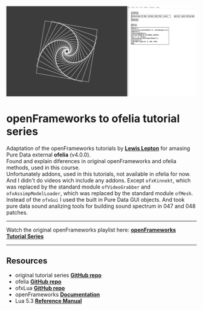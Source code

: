 ![image](image/cover.png)

# openFrameworks to ofelia tutorial series

Adaptation of the openFrameworks tutorials by [**Lewis Lepton**](http://lewislepton.com) for amasing Pure Data external **ofelia** (v4.0.0).<br />
Found and explain diferences in original openFrameworks and ofelia methods, used in this course.<br />
Unfortunately addons, used in this tutorials, not available in ofelia for now. And I didn't do videos wich include any addons.
Except `ofxKinnekt`, which was replaced by the standard module `ofVideoGrabber` and `ofxAssimpModelLoader`, which was replaced by the standard module `ofMesh`.<br />
Instead of the `ofxGui` I used the built in Pure Data GUI objects.
And took pure data sound analizing tools for building sound spectrum in 047 and 048 patches.

---

Watch the original openFrameworks playlist here: [**openFrameworks Tutorial Series**](https://www.youtube.com/watch?v=dwt2NAd1ZYY&list=PL4neAtv21WOlqpDzGqbGM_WN2hc5ZaVv7)

---

## Resources

* original tutorial series [**GitHub repo**](https://github.com/lewlepton/openFrameworksTutorialSeries)
* ofelia [**GitHub repo**](https://github.com/cuinjune/Ofelia)
* ofxLua [**GitHub repo**](https://github.com/danomatika/ofxLua)
* openFrameworks [**Documentation**](https://openframeworks.cc/documentation/)
* Lua 5.3 [**Reference Manual**](https://www.lua.org/manual/5.3/)